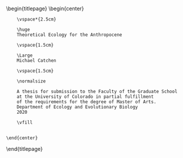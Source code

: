 \begin{titlepage}
    \begin{center}

        \vspace*{2.5cm}

        \huge
        Theoretical Ecology for the Anthropocene

        \vspace{1.5cm}

        \Large
        Michael Catchen

        \vspace{1.5cm}

        \normalsize

        A thesis for submission to the Faculty of the Graduate School
        at the University of Colorado in partial fulfillment
        of the requirements for the degree of Master of Arts.
        Department of Ecology and Evolutionary Biology
        2020

        \vfill


    \end{center}
\end{titlepage}